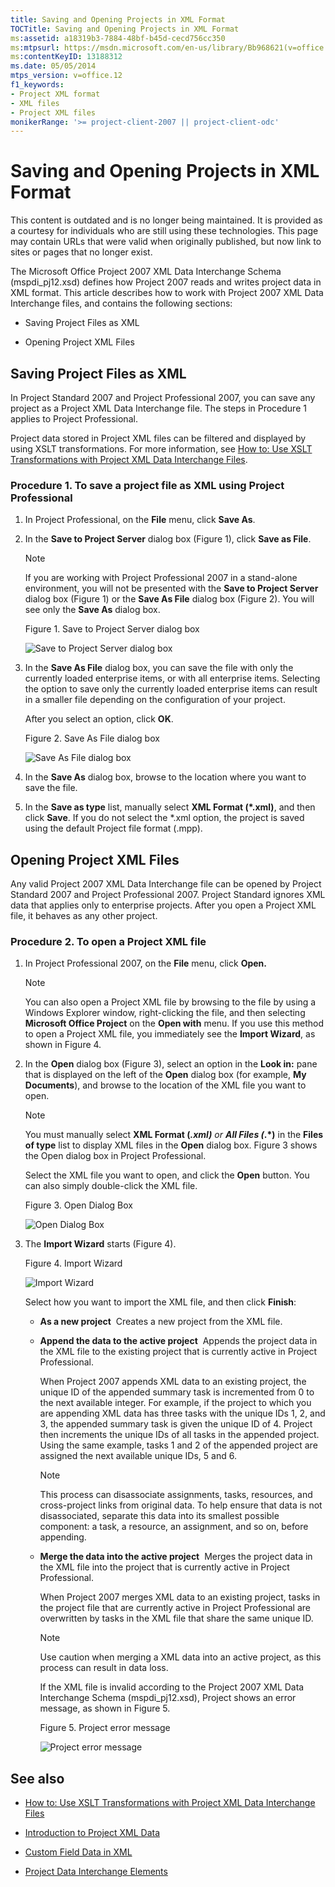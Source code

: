 ```yaml
---
title: Saving and Opening Projects in XML Format
TOCTitle: Saving and Opening Projects in XML Format
ms:assetid: a18319b3-7884-48bf-b45d-cecd756cc350
ms:mtpsurl: https://msdn.microsoft.com/en-us/library/Bb968621(v=office.12)
ms:contentKeyID: 13188312
ms.date: 05/05/2014
mtps_version: v=office.12
f1_keywords:
- Project XML format
- XML files
- Project XML files
monikerRange: '>= project-client-2007 || project-client-odc'
---
```


# Saving and Opening Projects in XML Format

This content is outdated and is no longer being maintained. It is provided as a courtesy for individuals who are still using these technologies. This page may contain URLs that were valid when originally published, but now link to sites or pages that no longer exist.

The Microsoft Office Project 2007 XML Data Interchange Schema (mspdi\_pj12.xsd) defines how Project 2007 reads and writes project data in XML format. This article describes how to work with Project 2007 XML Data Interchange files, and contains the following sections:

  - Saving Project Files as XML

  - Opening Project XML Files

## Saving Project Files as XML

In Project Standard 2007 and Project Professional 2007, you can save any project as a Project XML Data Interchange file. The steps in Procedure 1 applies to Project Professional.

Project data stored in Project XML files can be filtered and displayed by using XSLT transformations. For more information, see [How to: Use XSLT Transformations with Project XML Data Interchange Files](bb968529\(v=office.12\).md).

### Procedure 1. To save a project file as XML using Project Professional

1. In Project Professional, on the **File** menu, click **Save As**.

2. In the **Save to Project Server** dialog box (Figure 1), click **Save as File**.
    
    > [!NOTE]
    > If you are working with Project Professional 2007 in a stand-alone environment, you will not be presented with the <STRONG>Save to Project Server</STRONG> dialog box (Figure 1) or the <STRONG>Save As File</STRONG> dialog box (Figure 2). You will see only the <STRONG>Save As</STRONG> dialog box.
        
    Figure 1. Save to Project Server dialog box
          
    ![Save to Project Server dialog box](images\bb968621-save-to-project-server.gif)

3.  In the **Save As File** dialog box, you can save the file with only the currently loaded enterprise items, or with all enterprise items. Selecting the option to save only the currently loaded enterprise items can result in a smaller file depending on the configuration of your project.
    
    After you select an option, click **OK**.
    
    Figure 2. Save As File dialog box
     
    ![Save As File dialog box](images\bb968621-save-as-file.gif)

4.  In the **Save As** dialog box, browse to the location where you want to save the file.

5.  In the **Save as type** list, manually select **XML Format (\*.xml)**, and then click **Save**. If you do not select the \*.xml option, the project is saved using the default Project file format (.mpp).

## Opening Project XML Files

Any valid Project 2007 XML Data Interchange file can be opened by Project Standard 2007 and Project Professional 2007. Project Standard ignores XML data that applies only to enterprise projects. After you open a Project XML file, it behaves as any other project.

### Procedure 2. To open a Project XML file

1.  In Project Professional 2007, on the **File** menu, click **Open.**
    
    > [!NOTE]
    > You can also open a Project XML file by browsing to the file by using a Windows Explorer window, right-clicking the file, and then selecting <STRONG>Microsoft Office Project</STRONG> on the <STRONG>Open with</STRONG> menu. If you use this method to open a Project XML file, you immediately see the <STRONG>Import Wizard</STRONG>, as shown in Figure 4.


2.  In the **Open** dialog box (Figure 3), select an option in the **Look in:** pane that is displayed on the left of the **Open** dialog box (for example, **My Documents**), and browse to the location of the XML file you want to open.
    
    > [!NOTE]
    > You must manually select <STRONG>XML Format (*.xml)</STRONG> or <STRONG>All Files (*.*)</STRONG> in the <STRONG>Files of type</STRONG> list to display XML files in the <STRONG>Open</STRONG> dialog box. Figure 3 shows the Open dialog box in Project Professional.

    Select the XML file you want to open, and click the **Open** button. You can also simply double-click the XML file.
    
    Figure 3. Open Dialog Box
    
    ![Open Dialog Box](images\bb968621-open-my-projects.gif)

3.  The **Import Wizard** starts (Figure 4).
    
    Figure 4. Import Wizard
    
    ![Import Wizard](images\bb968621-import-wizard.gif)
    
    Select how you want to import the XML file, and then click **Finish**:
    
      - **As a new project**  Creates a new project from the XML file.
    
      - **Append the data to the active project**  Appends the project data in the XML file to the existing project that is currently active in Project Professional.
        
        When Project 2007 appends XML data to an existing project, the unique ID of the appended summary task is incremented from 0 to the next available integer. For example, if the project to which you are appending XML data has three tasks with the unique IDs 1, 2, and 3, the appended summary task is given the unique ID of 4. Project then increments the unique IDs of all tasks in the appended project. Using the same example, tasks 1 and 2 of the appended project are assigned the next available unique IDs, 5 and 6.
        
        > [!NOTE]
        > This process can disassociate assignments, tasks, resources, and cross-project links from original data. To help ensure that data is not disassociated, separate this data into its smallest possible component: a task, a resource, an assignment, and so on, before appending.

      - **Merge the data into the active project**  Merges the project data in the XML file into the project that is currently active in Project Professional.
        
        When Project 2007 merges XML data to an existing project, tasks in the project file that are currently active in Project Professional are overwritten by tasks in the XML file that share the same unique ID.
        
        > [!NOTE]
        > Use caution when merging a XML data into an active project, as this process can result in data loss.

        If the XML file is invalid according to the Project 2007 XML Data Interchange Schema (mspdi\_pj12.xsd), Project shows an error message, as shown in Figure 5.
        
        Figure 5. Project error message
         
        ![Project error message](images\bb968621-error-message.gif)

## See also

- [How to: Use XSLT Transformations with Project XML Data Interchange Files](bb968529\(v=office.12\).md)

- [Introduction to Project XML Data](bb968652\(v=office.12\).md)

- [Custom Field Data in XML](bb968687\(v=office.12\).md)

- [Project Data Interchange Elements](bb968664\(v=office.12\).md)

